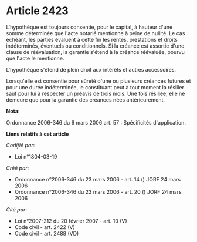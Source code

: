# Article 2423

L'hypothèque est toujours consentie, pour le capital, à hauteur d'une somme déterminée que l'acte notarié mentionne à peine
de nullité. Le cas échéant, les parties évaluent à cette fin les rentes, prestations et droits indéterminés, éventuels ou
conditionnels. Si la créance est assortie d'une clause de réévaluation, la garantie s'étend à la créance réévaluée, pourvu
que l'acte le mentionne.

L'hypothèque s'étend de plein droit aux intérêts et autres accessoires.

Lorsqu'elle est consentie pour sûreté d'une ou plusieurs créances futures et pour une durée indéterminée, le constituant peut
à tout moment la résilier sauf pour lui à respecter un préavis de trois mois. Une fois résiliée, elle ne demeure que pour la
garantie des créances nées antérieurement.

**Nota:**

Ordonnance 2006-346 du 6 mars 2006 art. 57 : Spécificités d'application.

**Liens relatifs à cet article**

_Codifié par_:

  - Loi n°1804-03-19

_Créé par_:

  - Ordonnance n°2006-346 du 23 mars 2006 - art. 14 () JORF 24 mars 2006
  - Ordonnance n°2006-346 du 23 mars 2006 - art. 20 () JORF 24 mars 2006

_Cité par_:

  - Loi n°2007-212 du 20 février 2007 - art. 10 (V)
  - Code civil - art. 2422 (V)
  - Code civil - art. 2488 (VD)
